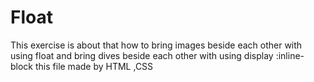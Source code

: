 # Float
This exercise is about  that how to bring images beside each other with using float and bring dives beside each other with using display :inline-block this file made by HTML ,CSS
